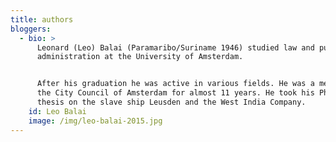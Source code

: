 ```yaml
---
title: authors
bloggers:
  - bio: >
      Leonard (Leo) Balai (Paramaribo/Suriname 1946) studied law and public
      administration at the University of Amsterdam.


      After his graduation he was active in various fields. He was a member of
      the City Council of Amsterdam for almost 11 years. He took his PhD with a
      thesis on the slave ship Leusden and the West India Company.
    id: Leo Balai
    image: /img/leo-balai-2015.jpg
---
```


